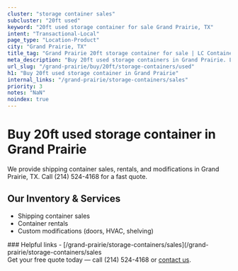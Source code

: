 ```yaml
---
cluster: "storage container sales"
subcluster: "20ft used"
keyword: "20ft used storage container for sale Grand Prairie, TX"
intent: "Transactional-Local"
page_type: "Location-Product"
city: "Grand Prairie, TX"
title_tag: "Grand Prairie 20ft storage container for sale | LC Container"
meta_description: "Buy 20ft used storage containers in Grand Prairie. Local since 2003. New & used inventory. Fast delivery. Get your free quote — call (214) 524-4168 today."
url_slug: "/grand-prairie/buy/20ft/storage-containers/used"
h1: "Buy 20ft used storage container in Grand Prairie"
internal_links: "/grand-prairie/storage-containers/sales"
priority: 3
notes: "NaN"
noindex: true
---
```


# Buy 20ft used storage container in Grand Prairie

We provide shipping container sales, rentals, and modifications in Grand Prairie, TX. Call (214) 524-4168 for a fast quote.

## Our Inventory & Services
- Shipping container sales
- Container rentals
- Custom modifications (doors, HVAC, shelving)

<div data-section="internal-links">
### Helpful links
- [/grand-prairie/storage-containers/sales](/grand-prairie/storage-containers/sales
</div>

<div data-section="cta">
Get your free quote today — call (214) 524-4168 or <a href="/contact">contact us</a>.
</div>

<script type="application/ld+json">{"@context":"https://schema.org","@type":"FAQPage","mainEntity":[{"@type":"Question","name":"How much does delivery cost in Grand Prairie, TX?","acceptedAnswer":{"@type":"Answer","text":"Delivery costs vary by distance and container size. Most deliveries in Grand Prairie, TX range from $150-$300. Call (214) 524-4168 for an exact quote based on your specific location."}},{"@type":"Question","name":"Do you offer financing or payment plans?","acceptedAnswer":{"@type":"Answer","text":"We accept major credit cards, checks, and can discuss commercial terms for bulk purchases. Call (214) 524-4168 to discuss options."}},{"@type":"Question","name":"Can you customize containers in Grand Prairie, TX?","acceptedAnswer":{"@type":"Answer","text":"Yes — we perform modifications like doors, HVAC, insulation, and shelving. Request a custom quote at (214) 524-4168 or via our contact form."}}]}</script>
